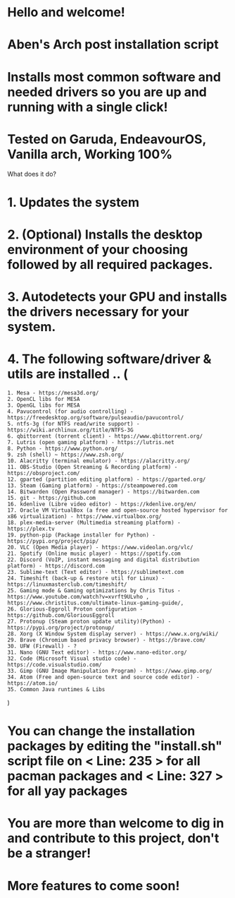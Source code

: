 # Hello and welcome!

# Aben's Arch post installation script
# Installs most common software and needed drivers so you are up and running with a single click!

# Tested on Garuda, EndeavourOS, Vanilla arch, Working 100%


What does it do? 

# 1. Updates the system
# 2. (Optional) Installs the desktop environment of your choosing followed by all required packages.
# 3. Autodetects your GPU and installs the drivers necessary for your system.
# 4. The following software/driver & utils are installed .. (
    
    1. Mesa - https://mesa3d.org/
    2. OpenCL libs for MESA
    3. OpenGL libs for MESA
    4. Pavucontrol (for audio controlling) - https://freedesktop.org/software/pulseaudio/pavucontrol/
    5. ntfs-3g (for NTFS read/write support) - https://wiki.archlinux.org/title/NTFS-3G
    6. qbittorrent (torrent client) - https://www.qbittorrent.org/
    7. Lutris (open gaming platform) - https://lutris.net
    8. Python - https://www.python.org/
    9. zsh (shell) ~ https://www.zsh.org/
    10. Alacritty (terminal emulator) - https://alacritty.org/
    11. OBS-Studio (Open Streaming & Recording platform) - https://obsproject.com/
    12. gparted (partition editing platform) - https://gparted.org/
    13. Steam (Gaming platform) - https://steampowered.com
    14. Bitwarden (Open Password manager) - https://bitwarden.com
    15. git - https://github.com
    16. kdenlive (Libre video editor) - https://kdenlive.org/en/
    17. Oracle VM VirtualBox (a free and open-source hosted hypervisor for x86 virtualization) - https://www.virtualbox.org/
    18. plex-media-server (Multimedia streaming platform) - https://plex.tv
    19. python-pip (Package installer for Python) - https://pypi.org/project/pip/
    20. VLC (Open Media player) - https://www.videolan.org/vlc/
    21. Spotify (Online music player) - https://spotify.com
    22. Discord (VoIP, instant messaging and digital distribution platform) - https://discord.com
    23. Sublime-text (Text editor) - https://sublimetext.com
    24. Timeshift (back-up & restore util for Linux) - https://linuxmasterclub.com/timeshift/
    25. Gaming mode & Gaming optimizations by Chris Titus - https://www.youtube.com/watch?v=xvrft9ULvho , https://www.christitus.com/ultimate-linux-gaming-guide/,
    26. Glorious-Eggroll Proton configuration - https://github.com/GloriousEggroll
    27. Protonup (Steam proton update utility)(Python) - https://pypi.org/project/protonup/
    28. Xorg (X Window System display server) - https://www.x.org/wiki/
    29. Brave (Chromium based privacy browser) - https://brave.com/
    30. UFW (Firewall) - ?
    31. Nano (GNU Text editor) - https://www.nano-editor.org/
    32. Code (Microsoft Visual studio code) - https://code.visualstudio.com/
    33. Gimp (GNU Image Manipulation Program) - https://www.gimp.org/
    34. Atom (Free and open-source text and source code editor) - https://atom.io/
    35. Common Java runtimes & Libs
)

# You can change the installation packages by editing the "install.sh" script file on < Line: 235 > for all pacman packages and < Line: 327 > for all yay packages


# You are more than welcome to dig in and contribute to this project, don't be a stranger!
# More features to come soon!
